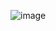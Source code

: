![image](https://github.com/isaka-james/rust-projects/assets/76619967/dbc8d88b-a07d-48ec-b8a4-bfc87a1e0922)
